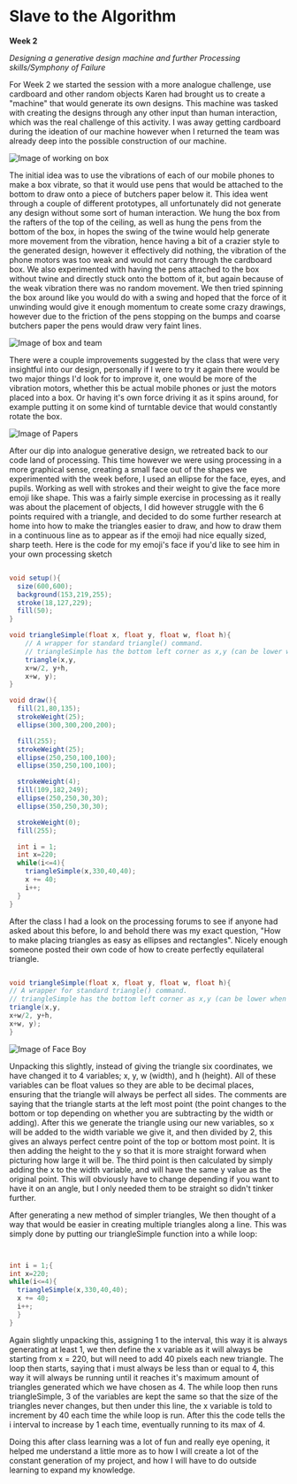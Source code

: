 # Slave to the Algorithm
**Week 2**

*Designing a generative design machine and further Processing skills/Symphony of Failure*

For Week 2 we started the session with a more analogue challenge, use cardboard and other random objects Karen had brought us to create a "machine" that would generate its own designs. This machine was tasked with creating the designs through any other input than human interaction, which was the real challenge of this activity. I was away getting cardboard during the ideation of our machine however when I returned the team was already deep into the possible construction of our machine.

![Image of working on box](https://github.com/Dropboy/Slave-to-the-Algorithm/blob/Journal/Images%20and%20Resources/Week%202/Working%20on%20box.jpeg)

The initial idea was to use the vibrations of each of our mobile phones to make a box vibrate, so that it would use pens that would be attached to the bottom to draw onto a piece of butchers paper below it. This idea went through a couple of different prototypes, all unfortunately did not generate any design without some sort of human interaction. We hung the box from the rafters of the top of the ceiling, as well as hung the pens from the bottom of the box, in hopes the swing of the twine would help generate more movement from the vibration, hence having a bit of a crazier style to the generated design, however it effectively did nothing, the vibration of the phone motors was too weak and would not carry through the cardboard box. We also experimented with having the pens attached to the box without twine and directly stuck onto the bottom of it, but again because of the weak vibration there was no random movement. We then tried spinning the box around like you would do with a swing and hoped that the force of it unwinding would give it enough momentum to create some crazy drawings, however due to the friction of the pens stopping on the bumps and coarse butchers paper the pens would draw very faint lines.

![Image of box and team](https://github.com/Dropboy/Slave-to-the-Algorithm/blob/Journal/Images%20and%20Resources/Week%202/Image%20of%20Box%20and%20Us.jpg)

There were a couple improvements suggested by the class that were very insightful into our design, personally if I were to try it again there would be two major things I'd look for to improve it, one would be more of the vibration motors, whether this be actual mobile phones or just the motors placed into a box. Or having it's own force driving it as it spins around, for example putting it on some kind of turntable device that would constantly rotate the box.

![Image of Papers](https://github.com/Dropboy/Slave-to-the-Algorithm/blob/Journal/Images%20and%20Resources/Week%202/Image%20of%20Papers.png)

After our dip into analogue generative design, we retreated back to our code land of processing. This time however we were using processing in a more graphical sense, creating a small face out of the shapes we experimented with the week before, I used an ellipse for the face, eyes, and pupils. Working as well with strokes and their weight to give the face more emoji like shape. This was a fairly simple exercise in processing as it really was about the placement of objects, I did however struggle with the 6 points required with a triangle, and decided to do some further research at home into how to make the triangles easier to draw, and how to draw them in a continuous line as to appear as if the emoji had nice equally sized, sharp teeth. Here is the code for my emoji's face if you'd like to see him in your own processing sketch

```java

void setup(){
  size(600,600);
  background(153,219,255);
  stroke(18,127,229);
  fill(50);
}

void triangleSimple(float x, float y, float w, float h){
    // A wrapper for standard triangle() command.
    // triangleSimple has the bottom left corner as x,y (can be lower when -)
    triangle(x,y,
    x+w/2, y+h,
    x+w, y);
}

void draw(){
  fill(21,80,135);
  strokeWeight(25);
  ellipse(300,300,200,200);

  fill(255);
  strokeWeight(25);
  ellipse(250,250,100,100);
  ellipse(350,250,100,100);

  strokeWeight(4);
  fill(109,182,249);
  ellipse(250,250,30,30);
  ellipse(350,250,30,30);

  strokeWeight(0);
  fill(255);

  int i = 1;
  int x=220;
  while(i<=4){
    triangleSimple(x,330,40,40);
    x += 40;
    i++;
  }
}

```

After the class I had a look on the processing forums to see if anyone had asked about this before, lo and behold there was my exact question, "How to make placing triangles as easy as ellipses and rectangles". Nicely enough someone posted their own code of how to create perfectly equilateral triangle.

```java

void triangleSimple(float x, float y, float w, float h){
// A wrapper for standard triangle() command.
// triangleSimple has the bottom left corner as x,y (can be lower when -)
triangle(x,y,
x+w/2, y+h,
x+w, y);
}

```

![Image of Face Boy](https://github.com/Dropboy/Slave-to-the-Algorithm/blob/Journal/Images%20and%20Resources/Week%202/Face%20Boy.PNG)

Unpacking this slightly, instead of giving the triangle six coordinates, we have changed it to 4 variables; x, y, w (width), and h (height). All of these variables can be float values so they are able to be decimal places, ensuring that the triangle will always be perfect all sides. The comments are saying that the triangle starts at the left most point (the point changes to the bottom or top depending on whether you are subtracting by the width or adding). After this we generate the triangle using our new variables, so x will be added to the width variable we give it, and then divided by 2, this gives an always perfect centre point of the top or bottom most point. It is then adding the height to the y so that it is more straight forward when picturing how large it will be. The third point is then calculated by simply adding the x to the width variable, and will have the same y value as the original point. This will obviously have to change depending if you want to have it on an angle, but I only needed them to be straight so didn't tinker further.

After generating a new method of simpler triangles, We then thought of a way that would be easier in creating multiple triangles along a line. This was simply done by putting our triangleSimple function into a while loop:

```java


int i = 1;{
int x=220;
while(i<=4){
  triangleSimple(x,330,40,40);
  x += 40;
  i++;
  }
}

```

Again slightly unpacking this, assigning 1 to the interval, this way it is always generating at least 1, we then define the x variable as it will always be starting from x = 220, but will need to add 40 pixels each new triangle. The loop then starts, saying that i must always be less than or equal to 4, this way it will always be running until it reaches it's maximum amount of triangles generated which we have chosen as 4. The while loop then runs triangleSimple, 3 of the variables are kept the same so that the size of the triangles never changes, but then under this line, the x variable is told to increment by 40 each time the while loop is run. After this the code tells the i interval to increase by 1 each time, eventually running to its max of 4.

Doing this after class learning was a lot of fun and really eye opening, it helped me understand a little more as to how I will create a lot of the constant generation of my project, and how I will have to do outside learning to expand my knowledge.
